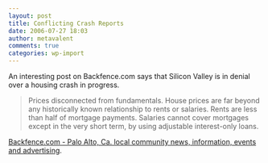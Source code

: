 ```yaml
---
layout: post
title: Conflicting Crash Reports
date: 2006-07-27 18:03
author: metavalent
comments: true
categories: wp-import
---
```

An interesting post on Backfence.com says that Silicon Valley is in denial over a housing crash in progress.<blockquote>Prices disconnected from fundamentals. House prices are far beyond any historically known relationship to rents or salaries. Rents are less than half of mortgage payments. Salaries cannot cover mortgages except in the very short term, by using adjustable interest-only loans.</blockquote><a href="http://sf.backfence.com/news/showPost.cfm?mycomm=PA&amp;bid=2645">Backfence.com - Palo Alto, Ca. local community news, information, events and advertising</a>.
